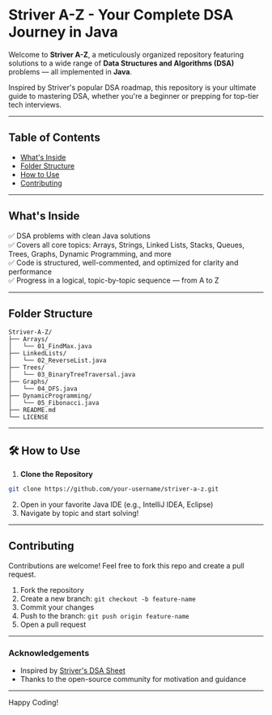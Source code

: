 # Striver A-Z - Your Complete DSA Journey in Java

Welcome to **Striver A-Z**, a meticulously organized repository featuring solutions to a wide range of **Data Structures and Algorithms (DSA)** problems — all implemented in **Java**.

Inspired by Striver's popular DSA roadmap, this repository is your ultimate guide to mastering DSA, whether you're a beginner or prepping for top-tier tech interviews.

---

##  Table of Contents

- [What's Inside](#-whats-inside)
- [Folder Structure](#-folder-structure)
- [How to Use](#-how-to-use)
- [Contributing](#-contributing)
  
---

## What's Inside

✅ DSA problems with clean Java solutions  
✅ Covers all core topics: Arrays, Strings, Linked Lists, Stacks, Queues, Trees, Graphs, Dynamic Programming, and more  
✅ Code is structured, well-commented, and optimized for clarity and performance  
✅ Progress in a logical, topic-by-topic sequence — from A to Z

---

##  Folder Structure
```
Striver-A-Z/
├── Arrays/
│   └── 01_FindMax.java
├── LinkedLists/
│   └── 02_ReverseList.java
├── Trees/
│   └── 03_BinaryTreeTraversal.java
├── Graphs/
│   └── 04_DFS.java
├── DynamicProgramming/
│   └── 05_Fibonacci.java
├── README.md
└── LICENSE
```

---

## 🛠️ How to Use

1. **Clone the Repository**
```bash
git clone https://github.com/your-username/striver-a-z.git
```
2. Open in your favorite Java IDE (e.g., IntelliJ IDEA, Eclipse)
3. Navigate by topic and start solving!

---

## Contributing

Contributions are welcome! Feel free to fork this repo and create a pull request.

1. Fork the repository
2. Create a new branch: `git checkout -b feature-name`
3. Commit your changes
4. Push to the branch: `git push origin feature-name`
5. Open a pull request

---

### Acknowledgements

- Inspired by [Striver's DSA Sheet](https://takeuforward.org/interviews/strivers-sde-sheet-top-coding-interview-problems/)
- Thanks to the open-source community for motivation and guidance

---

Happy Coding! 
